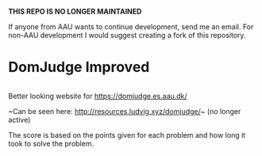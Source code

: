 **THIS REPO IS NO LONGER MAINTAINED**

If anyone from AAU wants to continue development, send me an email. For non-AAU development I would suggest creating a fork of this repository.

# DomJudge Improved

<a href="https://discord.gg/JfGRgpg"><img src="https://discordapp.com/api/guilds/394918256734896128/embed.png" alt="" /></a>

Better looking website for https://domjudge.es.aau.dk/

~Can be seen here: http://resources.ludvig.xyz/domjudge/~ (no longer active)

The score is based on the points given for each problem and how long it took to solve the problem.
